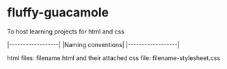 # fluffy-guacamole
To host learning projects for html and css

|------------------|
|Naming conventions|
|------------------|

html files: filename.html
and their attached css file: filename-stylesheet.css

